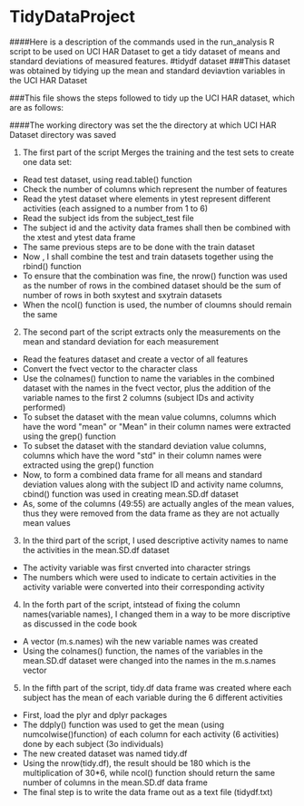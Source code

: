 TidyDataProject
===============
####Here is a description of the commands used in the run_analysis R script to be used on UCI HAR Dataset to get a tidy dataset of means and standard deviations of measured features.
#tidydf dataset 
###This dataset was obtained by tidying up the mean and standard deviavtion variables in the UCI HAR Dataset

###This file shows the steps followed to tidy up the UCI HAR dataset, which are as follows:

####The working directory was set the the directory at which UCI HAR Dataset directory was saved

1. The first part of the script Merges the training and the test sets to create one data set:

* Read test dataset, using read.table() function
* Check the number of columns which represent the number of features 
* Read the ytest dataset where elements in ytest represent different activities (each assigned to a number from 1 to 6)
* Read the subject ids from the subject_test file
* The subject id and the activity data frames shall then be combined with the xtest and ytest data frame
* The same previous steps are to be done with the train dataset
* Now , I shall combine the test and train datasets together using the rbind() function
* To ensure that the combination was fine, the nrow() function was used as the number of rows in the combined dataset should be the sum of number of rows in both sxytest and sxytrain datasets
* When the ncol() function is used, the number of cloumns should remain the same


2. The second part of the script extracts only the measurements on the mean and standard deviation for each measurement

* Read the features dataset and create a vector of all features
* Convert the fvect vector to the character class
* Use the colnames() function to name the variables in the combined dataset with the names in the fvect vector, plus the addition of the variable names to the first 2 columns (subject IDs and activity performed)
* To subset the dataset with the mean value columns, columns which have the word "mean" or "Mean" in their column names were extracted using the grep() function
* To subset the dataset with the standard deviation value columns, columns which have the word "std" in their column names were extracted using the grep() function
* Now, to form a combined data frame for all means and standard deviation values along with the subject ID and activity name columns, cbind() function was used in creating mean.SD.df dataset
* As, some of the columns (49:55) are actually angles of the mean values, thus they were removed from the data frame as they are not actually mean values

3. In the third part of the script, I used descriptive activity names to name the activities in the mean.SD.df dataset 

* The activity variable was first cnverted into  character strings
* The numbers which were used to indicate to certain activities in the activity variable were converted into their corresponding activity

4.  In the forth part of the script, intstead of fixing the column names(variable names), I changed them in a way to be more discriptive as discussed in the code book
* A vector (m.s.names) wih the new variable names was created
* Using the colnames() function, the names of the variables in the mean.SD.df dataset were changed into the names in the m.s.names vector


5. In the fifth part of the script, tidy.df data frame was created where each subject has the mean of each variable during the 6 different activities

* First, load the plyr and dplyr packages
* The ddply() function was used to get the mean (using numcolwise()function) of each column for each activity (6 activities) done by each subject (3o individuals)
* The new created dataset was named tidy.df
* Using the nrow(tidy.df), the result should be 180 which is the multiplication of 30*6, while ncol() function should return the same number of columns in the mean.SD.df data frame
* The final step is to write the data frame out as a text file (tidydf.txt)

